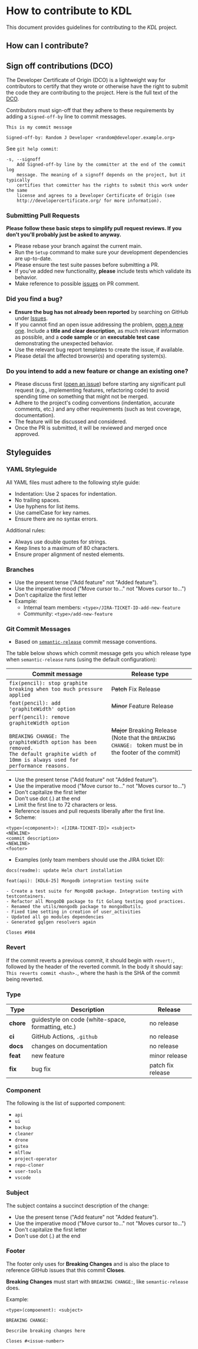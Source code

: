 # How to contribute to KDL

This document provides guidelines for contributing to the *KDL* project.

## How can I contribute?

## Sign off contributions (DCO)

The Developer Certificate of Origin (DCO) is a lightweight way for contributors to certify that they wrote or otherwise have the right to submit the code they are contributing to the project.
Here is the full text of the [DCO](http://developercertificate.org/).

Contributors must sign-off that they adhere to these requirements by adding a `Signed-off-by` line to commit messages.

```text
This is my commit message

Signed-off-by: Random J Developer <random@developer.example.org>
```

See `git help commit`:

```text
-s, --signoff
    Add Signed-off-by line by the committer at the end of the commit log
    message. The meaning of a signoff depends on the project, but it typically
    certifies that committer has the rights to submit this work under the same
    license and agrees to a Developer Certificate of Origin (see
    http://developercertificate.org/ for more information).
```

### Submitting Pull Requests

**Please follow these basic steps to simplify pull request reviews. If you don't you'll probably just be asked to anyway.**

* Please rebase your branch against the current main.
* Run the `Setup` command to make sure your development dependencies are up-to-date.
* Please ensure the test suite passes before submitting a PR.
* If you've added new functionality, **please** include tests which validate its behavior.
* Make reference to possible [issues](https://github.com/konstellation-io/kdl-server/issues) on PR comment.

### Did you find a bug?

* **Ensure the bug has not already been reported** by searching on GitHub under [Issues](https://github.com/konstellation-io/kdl-server/issues).
* If you cannot find an open issue addressing the problem, [open a new one](https://github.com/konstellation-io/kdl-server/issues/new). Include a **title and clear description**, as much relevant information as possible, and a **code sample** or an **executable test case** demonstrating the unexpected behavior.
* Use the relevant bug report templates to create the issue, if available.
* Please detail the affected browser(s) and operating system(s).

### Do you intend to add a new feature or change an existing one?

* Please discuss first ([open an issue](https://github.com/konstellation-io/kdl-server/issues)) before starting any significant pull request (e.g., implementing features, refactoring code) to avoid spending time on something that might not be merged.
* Adhere to the project's coding conventions (indentation, accurate comments, etc.) and any other requirements (such as test coverage, documentation).
* The feature will be discussed and considered.
* Once the PR is submitted, it will be reviewed and merged once approved.

## Styleguides

### YAML Styleguide

All YAML files must adhere to the following style guide:

* Indentation: Use 2 spaces for indentation.
* No trailing spaces.
* Use hyphens for list items.
* Use camelCase for key names.
* Ensure there are no syntax errors.

Additional rules:

* Always use double quotes for strings.
* Keep lines to a maximum of 80 characters.
* Ensure proper alignment of nested elements.

### Branches

* Use the present tense ("Add feature" not "Added feature").
* Use the imperative mood ("Move cursor to..." not "Moves cursor to...")
* Don't capitalize the first letter
* Example:
  * Internal team members: `<type>/JIRA-TICKET-ID-add-new-feature`
  * Community: `<type>/add-new-feature`

### Git Commit Messages

* Based on [`semantic-release`](https://github.com/semantic-release/semantic-release) commit message conventions.

The table below shows which commit message gets you which release type when `semantic-release` runs (using the default configuration):

| Commit message                                                                                                                                                                                   | Release type                                                                                                    |
| ------------------------------------------------------------------------------------------------------------------------------------------------------------------------------------------------ | --------------------------------------------------------------------------------------------------------------- |
| `fix(pencil): stop graphite breaking when too much pressure applied`                                                                                                                             | ~~Patch~~ Fix Release                                                                                           |
| `feat(pencil): add 'graphiteWidth' option`                                                                                                                                                       | ~~Minor~~ Feature Release                                                                                       |
| `perf(pencil): remove graphiteWidth option`<br><br>`BREAKING CHANGE: The graphiteWidth option has been removed.`<br>`The default graphite width of 10mm is always used for performance reasons.` | ~~Major~~ Breaking Release <br /> (Note that the `BREAKING CHANGE: ` token must be in the footer of the commit) |

* Use the present tense ("Add feature" not "Added feature").
* Use the imperative mood ("Move cursor to..." not "Moves cursor to...")
* Don't capitalize the first letter
* Don't use dot (.) at the end
* Limit the first line to 72 characters or less.
* Reference issues and pull requests liberally after the first line.
* Scheme:

```console
<type>(<component>): <[JIRA-TICKET-ID]> <subject>
<NEWLINE>
<commit description>
<NEWLINE>
<footer>
```

* Examples (only team members should use the JIRA ticket ID):

```console
docs(readme): update Helm chart installation
```

```console
feat(api): [KDL6-25] Mongodb integration testing suite

- Create a test suite for MongoDB package. Integration testing with testcontainers.
- Refactor all MongoDB package to fit Golang testing good practices.
- Renamed the utils/mongodb package to mongodbutils.
- Fixed time setting in creation of user_activities
- Updated all go modules dependencies
- Generated gqlgen resolvers again

Closes #984
```

### Revert

If the commit reverts a previous commit, it should begin with `revert:`, followed by the header of the reverted commit. In the body it should say: `This reverts commit <hash>.`, where the hash is the SHA of the commit being reverted.

### Type

| Type      | Description                                        | Release           |
| --------- | -------------------------------------------------- | ----------------- |
| **chore** | guidestyle on code (white-space, formatting, etc.) | no release        |
| **ci**    | GitHub Actions, `.github`                          | no release        |
| **docs**  | changes on documentation                           | no release        |
| **feat**  | new feature                                        | minor release     |
| **fix**   | bug fix                                            | patch fix release |

### Component

The following is the list of supported component:

* `api`
* `ui`
* `backup`
* `cleaner`
* `drone`
* `gitea`
* `mlflow`
* `project-operator`
* `repo-cloner`
* `user-tools`
* `vscode`

### Subject

The subject contains a succinct description of the change:

* Use the present tense ("Add feature" not "Added feature").
* Use the imperative mood ("Move cursor to..." not "Moves cursor to...")
* Don't capitalize the first letter
* Don't use dot (.) at the end

### Footer

The footer only uses for **Breaking Changes** and is also the place to reference GitHub issues that this commit **Closes**.

**Breaking Changes** must start with `BREAKING CHANGE:`, like `semantic-release` does.

Example:

```console
<type>(compoenent): <subject>

BREAKING CHANGE:

Describe breaking changes here

Closes #<issue-number>
```

